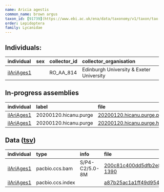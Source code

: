 ```yaml
---
name: Aricia agestis
common_name: brown argus
taxon_id: [91739](https://www.ebi.ac.uk/ena/data/taxonomy/v1/taxon/tax-id/91739)
order: Lepidoptera
family: Lycanidae
---
```


## Individuals:

| individual | sex | collector_id | collector_organisation |
| :--------- | :-: | :----------- | :--------------------- |
| [ilAriAges1](ilAriAges1.md) |  | RO_AA_814 | Edinburgh University & Exeter University |

## In-progress assemblies

| individual | label | file |
| :--------- | :---- | :--- |
| [ilAriAges1](ilAriAges1.md) | 20200120.hicanu.purge | [20200120.hicanu.purge.prim.fasta.gz](https://darwin.cog.sanger.ac.uk/insects/Aricia_agestis/ilAriAges1/assemblies/working/20200120.hicanu.purge/20200120.hicanu.purge.prim.fasta.gz) |
| [ilAriAges1](ilAriAges1.md) | 20200120.hicanu.purge | [20200120.hicanu.purge.htig.fasta.gz](https://darwin.cog.sanger.ac.uk/insects/Aricia_agestis/ilAriAges1/assemblies/working/20200120.hicanu.purge/20200120.hicanu.purge.htig.fasta.gz) |

## Data ([tsv](Aricia_agestis_data.tsv))

| individual | type | info | file |
| :--------- | :--- | :--- | :--- |
| [ilAriAges1](ilAriAges1.md) | pacbio.ccs.bam | S/P4-C2/5.0-8M | [200c81c400dd5dfb2e83581a71a3d7a7-1390](https://darwin.cog.sanger.ac.uk/insects/Aricia_agestis/ilAriAges1/genomic_data/pacbio/m64097_191226_203354.ccs.bam) |
| [ilAriAges1](ilAriAges1.md) | pacbio.ccs.index |  | [a87b25ac1a1ff49d9543ddbdba1aea36](https://darwin.cog.sanger.ac.uk/insects/Aricia_agestis/ilAriAges1/genomic_data/pacbio/m64097_191226_203354.ccs.bam.pbi) |
